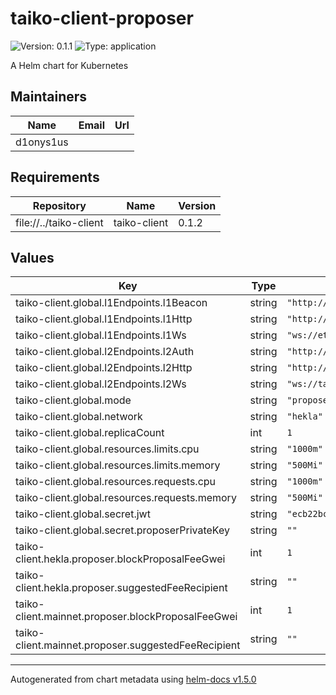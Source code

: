 # taiko-client-proposer

![Version: 0.1.1](https://img.shields.io/badge/Version-0.1.1-informational?style=flat-square) ![Type: application](https://img.shields.io/badge/Type-application-informational?style=flat-square)

A Helm chart for Kubernetes

## Maintainers

| Name | Email | Url |
| ---- | ------ | --- |
| d1onys1us |  |  |

## Requirements

| Repository | Name | Version |
|------------|------|---------|
| file://../taiko-client | taiko-client | 0.1.2 |

## Values

| Key | Type | Default | Description |
|-----|------|---------|-------------|
| taiko-client.global.l1Endpoints.l1Beacon | string | `"http://ethereum-node-holesky-beacon:5052"` |  |
| taiko-client.global.l1Endpoints.l1Http | string | `"http://ethereum-node-holesky-execution:8545"` |  |
| taiko-client.global.l1Endpoints.l1Ws | string | `"ws://ethereum-node-holesky-execution:8545"` |  |
| taiko-client.global.l2Endpoints.l2Auth | string | `"http://taiko-node-taiko-geth:8551"` |  |
| taiko-client.global.l2Endpoints.l2Http | string | `"http://taiko-node-taiko-geth:8545"` |  |
| taiko-client.global.l2Endpoints.l2Ws | string | `"ws://taiko-node-taiko-geth:8546"` |  |
| taiko-client.global.mode | string | `"proposer"` |  |
| taiko-client.global.network | string | `"hekla"` |  |
| taiko-client.global.replicaCount | int | `1` |  |
| taiko-client.global.resources.limits.cpu | string | `"1000m"` |  |
| taiko-client.global.resources.limits.memory | string | `"500Mi"` |  |
| taiko-client.global.resources.requests.cpu | string | `"1000m"` |  |
| taiko-client.global.resources.requests.memory | string | `"500Mi"` |  |
| taiko-client.global.secret.jwt | string | `"ecb22bc24e7d4061f7ed690ccd5846d7d73f5d2b9733267e12f56790398d908a"` |  |
| taiko-client.global.secret.proposerPrivateKey | string | `""` |  |
| taiko-client.hekla.proposer.blockProposalFeeGwei | int | `1` |  |
| taiko-client.hekla.proposer.suggestedFeeRecipient | string | `""` |  |
| taiko-client.mainnet.proposer.blockProposalFeeGwei | int | `1` |  |
| taiko-client.mainnet.proposer.suggestedFeeRecipient | string | `""` |  |

----------------------------------------------
Autogenerated from chart metadata using [helm-docs v1.5.0](https://github.com/norwoodj/helm-docs/releases/v1.5.0)
